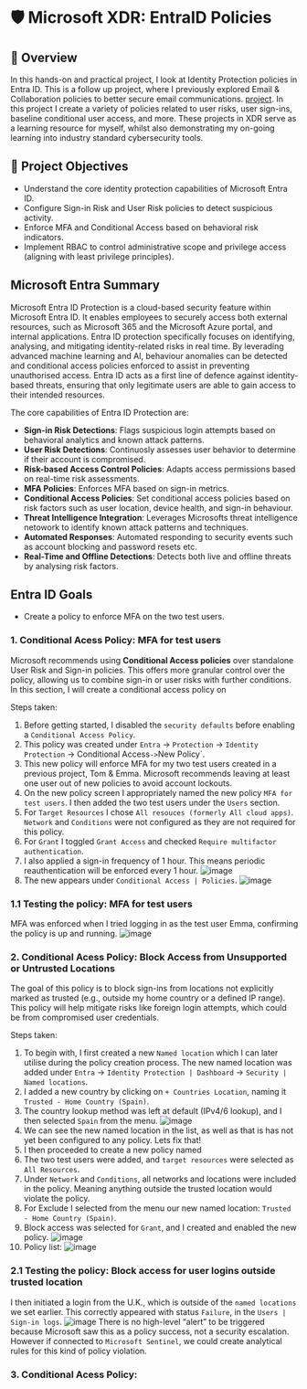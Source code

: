 # 🛡️ Microsoft XDR: EntraID Policies

## 📘 Overview
In this hands-on and practical project, I look at Identity Protection policies in Entra ID. This is a follow up project, where I previously explored Email & Collaboration policies to better secure email communications. [project](https://github.com/wilbcn/BlueTeam/blob/main/Endpoint-Protection/MicrosoftXDR/Email-Collaboration-Threat-Protection.md). In this project I create a variety of policies related to user risks, user sign-ins, baseline conditional user access, and more. These projects in XDR serve as a learning resource for myself, whilst also demonstrating my on-going learning into industry standard cybersecurity tools. 

## 🎯 Project Objectives
- Understand the core identity protection capabilities of Microsoft Entra ID.
- Configure Sign-in Risk and User Risk policies to detect suspicious activity.
- Enforce MFA and Conditional Access based on behavioral risk indicators.
- Implement RBAC to control administrative scope and privilege access (aligning with least privilege principles).

## Microsoft Entra Summary
Microsoft Entra ID Protection is a cloud-based security feature within Microsoft Entra ID. It enables employees to securely access both external resources, such as Microsoft 365 and the Microsoft Azure portal, and internal applications. Entra ID protection specifically focuses on identifying, analysing, and mitigating identity-related risks in real time. By leverading advanced machine learning and AI, behaviour anomalies can be detected and conditional access policies enforced to assist in preventing unauthorised access. Entra ID acts as a first line of defence against identity-based threats, ensuring that only legitimate users are able to gain access to their intended resources. 

The core capabilities of Entra ID Protection are:
- **Sign-in Risk Detections**: Flags suspicious login attempts based on behavioral analytics and known attack patterns.
- **User Risk Detections**: Continuosly assesses user behavior to determine if their account is compromised.
- **Risk-based Access Control Policies**: Adapts access permissions based on real-time risk assessments.
- **MFA Policies**: Enforces MFA based on sign-in metrics.
- **Conditional Access Policies**: Set conditional access policies based on risk factors such as user location, device health, and sign-in behaviour. 
- **Threat Intelligence Integration**: Leverages Microsofts threat intelligence netowork to identify known attack patterns and techniques.
- **Automated Responses**: Automated responding to security events such as account blocking and password resets etc.
- **Real-Time and Offline Detections**: Detects both live and offline threats by analysing risk factors.

## Entra ID Goals
- Create a policy to enforce MFA on the two test users.


### 1. Conditional Acess Policy: MFA for test users
Microsoft recommends using **Conditional Access policies** over standalone User Risk and Sign-in policies. This offers more granular control over the policy, allowing us to combine sign-in or user risks with further conditions. 
In this section, I will create a conditional access policy on 

Steps taken:
1. Before getting started, I disabled the `security defaults` before enabling a `Conditional Access Policy`.
2. This policy was created under `Entra` -> `Protection` -> `Identity Protection` -> Conditional Access` -> `New Policy`.
3. This new policy will enforce MFA for my two test users created in a previous project, Tom & Emma. Microsoft recommends leaving at least one user out of new policies to avoid account lockouts.
4. On the new policy screen I appropriately named the new policy `MFA for test users`. I then added the two test users under the `Users` section.
5. For `Target Resources` I chose `All resouces (formerly All cloud apps)`. `Network` and `Conditions` were not configured as they are not required for this policy.
6. For `Grant` I toggled `Grant Access` and checked `Require multifactor authentication`.
7. I also applied a sign-in frequency of 1 hour. This means periodic reauthentication will be enforced every 1 hour.
![image](https://github.com/user-attachments/assets/e318f1e0-0b36-4b1c-a515-b90c9dfd0a8f)
8. The new appears under `Conditional Access | Policies`. 
![image](https://github.com/user-attachments/assets/c5bd3cc6-275a-4ef7-b153-ed0a1d2de0a2)

### 1.1 Testing the policy: MFA for test users
MFA was enforced when I tried logging in as the test user Emma, confirming the policy is up and running. 
![image](https://github.com/user-attachments/assets/f681e009-ffd8-4a0a-82ae-856f24b73265)

### 2. Conditional Acess Policy: Block Access from Unsupported or Untrusted Locations
The goal of this policy is to block sign-ins from locations not explicitly marked as trusted (e.g., outside my home country or a defined IP range). This policy will help mitigate risks like foreign login attempts, which could be from compromised user credentials.

Steps taken:
1. To begin with, I first created a new `Named location` which I can later utilise during the policy creation process. The new named location was added under `Entra` -> `Identity Protection | Dashboard` -> `Security | Named locations`.
2. I added a new country by clicking on `+ Countries Location`, naming it `Trusted - Home Country (Spain)`.
3. The country lookup method was left at default (IPv4/6 lookup), and I then selected `Spain` from the menu.
![image](https://github.com/user-attachments/assets/01dd3b2a-1cde-4fcf-8983-9023e498e7b0)
4. We can see the new named location in the list, as well as that is has not yet been configured to any policy. Lets fix that!
5. I then proceeded to create a new policy named
6. The two test users were added, and `target resources` were selected as `All Resources`.
7. Under `Network` and `Conditions`, all networks and locations were included in the policy. Meaning anything outside the trusted location would violate the policy.
8. For Exclude I selected from the menu our new named location: `Trusted - Home Country (Spain)`.
9. Block access was selected for `Grant`, and I created and enabled the new policy.
![image](https://github.com/user-attachments/assets/99be408d-cdad-40a9-9b86-c1b29d008988)
10. Policy list:
![image](https://github.com/user-attachments/assets/71bc80a1-b3e6-4e0e-82e8-269b6095b760)

### 2.1 Testing the policy: Block access for user logins outside trusted location
I then initiated a login from the U.K., which is outside of the `named locations` we set earlier. This correctly appeared with status `Failure`, in the `Users | Sign-in logs`.
![image](https://github.com/user-attachments/assets/2a02b62e-dcf2-4f03-9114-4b55093d7880)
There is no high-level “alert” to be triggered because Microsoft saw this as a policy success, not a security escalation. However if connected to `Microsoft Sentinel`, we could create analytical rules for this kind of policy violation.

### 3. Conditional Acess Policy:





